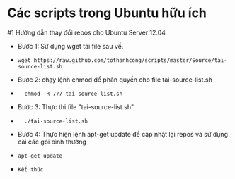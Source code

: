 Các scripts trong Ubuntu hữu ích  
=======

#1 Hướng dẫn thay đổi repos cho Ubuntu Server 12.04

- Bước 1: Sử dụng wget tải file sau về.
-     wget https://raw.github.com/tothanhcong/scripts/master/Source/tai-source-list.sh

- Bước 2: chạy lệnh chmod để phân quyền cho file tai-source-list.sh
- 		chmod -R 777 tai-source-list.sh

- Bước 3: Thực thi file "tai-source-list.sh"
- 		./tai-source-list.sh

- Bước 4: Thực hiện lệnh apt-get update để cập nhật lại repos và sử dụng cài các gói bình thường
-     apt-get update

     
-     Kết thúc

